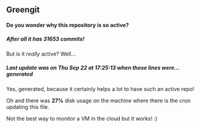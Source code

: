 ## Greengit

#### Do you wonder why this repository is so active?

##### After all it has 31653 commits!

But is it *really* active? Well...

##### Last update was on Thu Sep 22 at 17:25:13 when those lines were... generated

Yes, generated, because it certainly helps a lot to have such an active repo!

Oh and there was **27%** disk usage on the machine
where there is the cron updating this file.

Not the best way to monitor a VM in the cloud but it works! :)
